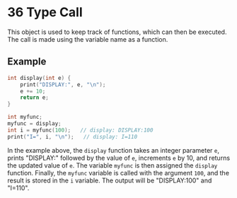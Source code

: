 # 36 Type Call

This object is used to keep track of functions, which can then be executed. The call is made using the variable name as a function.

## Example

```c++
int display(int e) {
    print("DISPLAY:", e, "\n");
    e += 10;
    return e;
}

int myfunc;
myfunc = display;
int i = myfunc(100);   // display: DISPLAY:100
print("I=", i, "\n");   // display: I=110
```

In the example above, the `display` function takes an integer parameter `e`, prints "DISPLAY:" followed by the value of `e`, increments `e` by 10, and returns the updated value of `e`. The variable `myfunc` is then assigned the `display` function. Finally, the `myfunc` variable is called with the argument `100`, and the result is stored in the `i` variable. The output will be "DISPLAY:100" and "I=110".